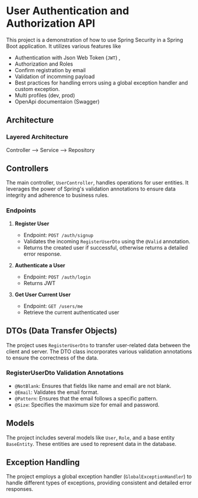 # User Authentication and Authorization API

This project is a demonstration of how to use Spring Security  in a Spring Boot application. It utilizes various features like 
- Authentication with Json Web Token (`JWT`) , 
- Authorization and Roles 
- Confirm registration by email
- Validation of incomming payload
- Best practices for handling errors using a global exception handler and custom exception. 
- Multi profiles (dev, prod)
- OpenApi documentaion (Swagger)


## Architecture
### Layered Architecture
Controller --> Service --> Repository

## Controllers

The main controller, `UserController`, handles operations for user entities. It leverages the power of Spring's validation annotations to ensure data integrity and adherence to business rules.

### Endpoints

1. **Register User**
    - Endpoint: `POST /auth/signup`
    - Validates the incoming `RegisterUserDto` using the `@Valid` annotation.
    - Returns the created user if successful, otherwise returns a detailed error response.

2. **Authenticate a User**
    - Endpoint: `POST /auth/login`
    - Returns  JWT

3. **Get User Current User**
    - Endpoint: `GET /users/me`
    - Retrieve the current authenticated user


## DTOs (Data Transfer Objects)

The project uses `RegisterUserDto` to transfer user-related data between the client and server. The DTO class incorporates various validation annotations to ensure the correctness of the data.

### RegisterUserDto Validation Annotations

- `@NotBlank`: Ensures that fields like name and email are not blank.
- `@Email`: Validates the email format.
- `@Pattern`: Ensures that the email follows a specific pattern.
- `@Size`: Specifies the maximum size for email and password.

## Models

The project includes several models like `User`, `Role`,  and a base entity `BaseEntity`. These entities are used to represent data in the database.

## Exception Handling

The project employs a global exception handler (`GlobalExceptionHandler`) to handle different types of exceptions, providing consistent and detailed error responses.

